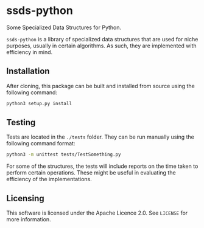 # ssds-python

Some Specialized Data Structures for Python.

`ssds-python` is a library of specialized data structures that are used for
niche purposes, usually in certain algorithms. As such, they are implemented with
efficiency in mind.


## Installation

After cloning, this package can be built and installed from source using the
following command:

```bash
python3 setup.py install
```

## Testing

Tests are located in the `./tests` folder. They can be run manually using the
following command format:

```bash
python3 -m unittest tests/TestSomething.py
```

For some of the structures, the tests will include reports on the
time taken to perform certain operations. These might be useful in
evaluating the efficiency of the implementations.

## Licensing

This software is licensed under the Apache Licence 2.0. See `LICENSE`
for more information.

